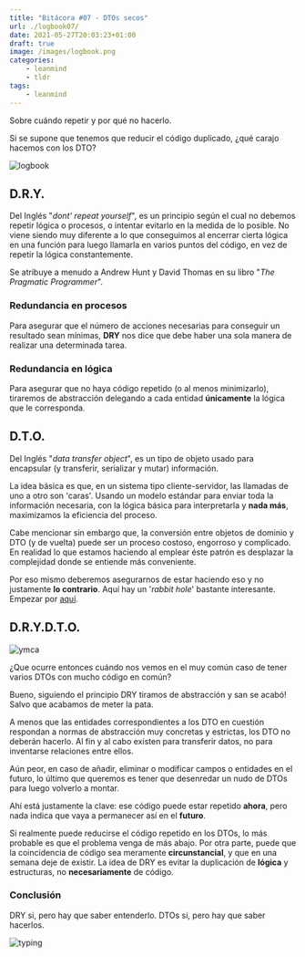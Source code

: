 ```yaml
---
title: "Bitácora #07 - DTOs secos"
url: ./logbook07/
date: 2021-05-27T20:03:23+01:00
draft: true
image: /images/logbook.png
categories:
    - leanmind
    - tldr
tags:
    - leanmind
---
```


Sobre cuándo repetir y por qué no hacerlo.

<!--more-->

Si se supone que tenemos que reducir el código duplicado, ¿qué carajo hacemos con los DTO?

![logbook](../../../images/ship.gif)

## D.R.Y.

Del Inglés "_dont' repeat yourself_", es un principio según el cual no debemos repetir lógica o procesos, o intentar evitarlo en la medida de lo posible.
No viene siendo muy diferente a lo que conseguimos al encerrar cierta lógica en una función para luego llamarla en varios puntos del código, en vez de repetir la lógica constantemente.

Se atribuye a menudo a Andrew Hunt y David Thomas en su libro "_The Pragmatic Programmer_".

### Redundancia en procesos

Para asegurar que el número de acciones necesarias para conseguir un resultado sean mínimas, **DRY** nos dice que debe haber una sola manera de realizar una determinada tarea.

### Redundancia en lógica

Para asegurar que no haya código repetido (o al menos minimizarlo), tiraremos de abstracción delegando a cada entidad **únicamente** la lógica que le corresponda.

## D.T.O.

Del Inglés "_data transfer object_", es un tipo de objeto usado para encapsular (y transferir, serializar y mutar) información.

La idea básica es que, en un sistema tipo cliente-servidor, las llamadas de uno a otro son 'caras'.
Usando un modelo estándar para enviar toda la información necesaria, con la lógica básica para interpretarla y **nada más**, maximizamos la eficiencia del proceso.

Cabe mencionar sin embargo que, la conversión entre objetos de dominio y DTO (y de vuelta) puede ser un proceso costoso, engorroso y complicado.
En realidad lo que estamos haciendo al emplear éste patrón es desplazar la complejidad donde se entiende más conveniente.

Por eso mismo deberemos asegurarnos de estar haciendo eso y no justamente **lo contrario**.
Aquí hay un '_rabbit hole_' bastante interesante. Empezar por [aquí](https://martinfowler.com/bliki/LocalDTO.html).

## D.R.Y.D.T.O.

![ymca](../../../images/ymca.gif)

¿Que ocurre entonces cuándo nos vemos en el muy común caso de tener varios DTOs con mucho código en común?

Bueno, siguiendo el principio DRY tiramos de abstracción y san se acabó!
Salvo que acabamos de meter la pata.

A menos que las entidades correspondientes a los DTO en cuestión respondan a normas de abstracción muy concretas y estrictas, los DTO no deberán hacerlo.
Al fin y al cabo existen para transferir datos, no para inventarse relaciones entre ellos.

Aún peor, en caso de añadir, eliminar o modificar campos o entidades en el futuro, lo último que queremos es tener que desenredar un nudo de DTOs para luego volverlo a montar.

Ahí está justamente la clave: ese código puede estar repetido **ahora**, pero nada indica que vaya a permanecer así en el **futuro**.

Si realmente puede reducirse el código repetido en los DTOs, lo más probable es que el problema venga de más abajo.
Por otra parte, puede que la coincidencia de código sea meramente **circunstancial**, y que en una semana deje de existir.
La idea de DRY es evitar la duplicación de **lógica** y estructuras, no **necesariamente** de código.

### Conclusión

DRY si, pero hay que saber entenderlo.
DTOs si, pero hay que saber hacerlos.

![typing](../../../images/typing.gif)

